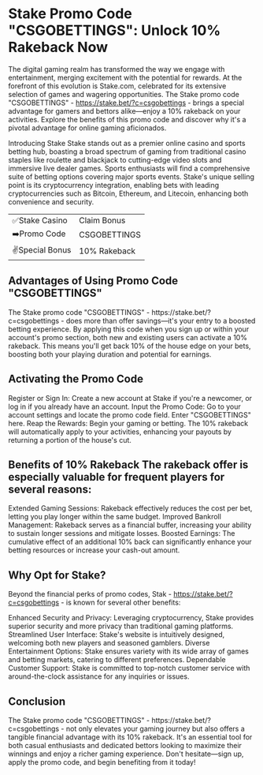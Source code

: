 <h1>Stake Promo Code "CSGOBETTINGS": Unlock 10% Rakeback Now</h1> 

The digital gaming realm has transformed the way we engage with entertainment, merging excitement with the potential for rewards. At the forefront of this evolution is Stake.com, celebrated for its extensive selection of games and wagering opportunities. The Stake promo code "CSGOBETTINGS" - https://stake.bet/?c=csgobettings - brings a special advantage for gamers and bettors alike—enjoy a 10% rakeback on your activities. Explore the benefits of this promo code and discover why it's a pivotal advantage for online gaming aficionados.

Introducing Stake Stake stands out as a premier online casino and sports betting hub, boasting a broad spectrum of gaming from traditional casino staples like roulette and blackjack to cutting-edge video slots and immersive live dealer games. Sports enthusiasts will find a comprehensive suite of betting options covering major sports events. Stake's unique selling point is its cryptocurrency integration, enabling bets with leading cryptocurrencies such as Bitcoin, Ethereum, and Litecoin, enhancing both convenience and security.

<table>
  <tr>
    <td>✅Stake Casino</td>
    <td>Claim Bonus</td>
  </tr>
  <tr>
    <td>➡️Promo Code</td>
    <td>CSGOBETTINGS</td>
  </tr>
  <tr>
    <td>✌️Special Bonus</td>
    <td>10% Rakeback</td>
  </tr>
</table>

<h2>Advantages of Using Promo Code "CSGOBETTINGS"</h2> 
The Stake promo code "CSGOBETTINGS" - https://stake.bet/?c=csgobettings - does more than offer savings—it's your entry to a boosted betting experience. By applying this code when you sign up or within your account's promo section, both new and existing users can activate a 10% rakeback. This means you'll get back 10% of the house edge on your bets, boosting both your playing duration and potential for earnings.

<h2>Activating the Promo Code</h2>

Register or Sign In: Create a new account at Stake if you're a newcomer, or log in if you already have an account.
Input the Promo Code: Go to your account settings and locate the promo code field. Enter "CSGOBETTINGS" here.
Reap the Rewards: Begin your gaming or betting. The 10% rakeback will automatically apply to your activities, enhancing your payouts by returning a portion of the house's cut.

<h2>Benefits of 10% Rakeback The rakeback offer is especially valuable for frequent players for several reasons:</h2>

Extended Gaming Sessions: Rakeback effectively reduces the cost per bet, letting you play longer within the same budget.
Improved Bankroll Management: Rakeback serves as a financial buffer, increasing your ability to sustain longer sessions and mitigate losses.
Boosted Earnings: The cumulative effect of an additional 10% back can significantly enhance your betting resources or increase your cash-out amount.

<h2>Why Opt for Stake?</h2> 

Beyond the financial perks of promo codes, Stak - https://stake.bet/?c=csgobettings - is known for several other benefits:

Enhanced Security and Privacy: Leveraging cryptocurrency, Stake provides superior security and more privacy than traditional gaming platforms.
Streamlined User Interface: Stake's website is intuitively designed, welcoming both new players and seasoned gamblers.
Diverse Entertainment Options: Stake ensures variety with its wide array of games and betting markets, catering to different preferences.
Dependable Customer Support: Stake is committed to top-notch customer service with around-the-clock assistance for any inquiries or issues.

<h2>Conclusion</h2> 
The Stake promo code "CSGOBETTINGS" - https://stake.bet/?c=csgobettings - not only elevates your gaming journey but also offers a tangible financial advantage with its 10% rakeback. It's an essential tool for both casual enthusiasts and dedicated bettors looking to maximize their winnings and enjoy a richer gaming experience. Don't hesitate—sign up, apply the promo code, and begin benefiting from it today!
